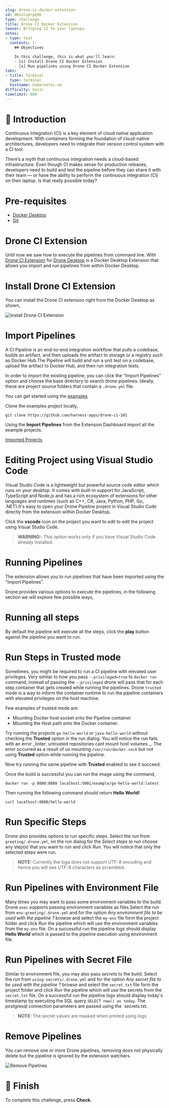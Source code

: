 ```yaml
---
slug: drone-ci-docker-extension
id: 06vvlvprpq9b
type: challenge
title: Drone CI Docker Extension
teaser: Bringing CI to your laptops.
notes:
- type: text
  contents: |-
    ## Objectives

    In this challenge, this is what you'll learn:
    - [x] Install Drone CI Docker Extension
    - [x] Run pipelines using Drone CI Docker Extension
tabs:
- title: Terminal
  type: terminal
  hostname: kubernetes-vm
difficulty: basic
timelimit: 600
---
```


👋 Introduction
===============

Continuous Integration (CI) is a key element of cloud native application development. With containers forming the foundation of cloud-native architectures, developers need to integrate their version control system with a CI tool.

There’s a myth that continuous integration needs a cloud-based infrastructure. Even though CI makes sense for production releases, developers need to build and test the pipeline before they can share it with their team — or have the ability to perform the continuous integration (CI) on their laptop. Is that really possible today?

Pre-requisites
===============

* [Docker Desktop](https://www.docker.com/products/docker-desktop/)
* [Git](https://git-scm.org/)

Drone CI Extension
==================

Until now we saw how to execute the pipelines from command line. With [Drone CI Extension](https://hub.docker.com/extensions/drone/drone-ci-docker-extension) for [Drone Desktop](https://docs.docker.com/desktop/extensions/) is a Docker Desktop Extension that allows you import and run pipelines from within Docker Desktop.

Install Drone CI Extension
==========================

You can install the Drone CI extension right from the Docker Desktop as shown,

![Install Drone CI Extension](../assets/install-drone-ci-extn.gif)

Import Pipelines
================

A CI Pipeline is an end-to-end integration workflow that pulls a codebase, builds an artifact, and then uploads the artifact to storage or a registry such as Docker Hub.The Pipeline will build and run a unit test on a codebase, upload the artifact to Docker Hub, and then run integration tests.

In order to import the existing pipeline, you can click the “Import Pipelines” option and choose the base directory to search drone pipelines. Ideally, these are project source folders that contain a `.drone.yml` file.

You can get started using the [examples](https://github.com/harness-apps/drone-ci-101-examples)

Clone the examples project locally,

```shell
git clone https://github.com/harness-apps/drone-ci-101
```

Using the **Import Pipelines** from the Extension Dashboard import all the example projects.

[Imported Projects](../assets/imported_examples.png)

Editing Project using Visual Studio Code
========================================

Visual Studio Code is a lightweight but powerful source code editor which runs on your desktop. It comes with built-in support for JavaScript, TypeScript and Node.js and has a rich ecosystem of extensions for other languages and runtimes (such as C++, C#, Java, Python, PHP, Go, .NET).It's easy to open your Drone Pipeline project in Visual Studio Code directly from the extension within Docker Desktop.

Click the **vscode** icon on the project you want to edit to edit the project using Visual Studio Code.

> **WARNING:**: This option works only if you have Visual Studio Code already installed.

Running Pipelines
==================

The extension allows you to run pipelines that have been imported using the "Import Pipelines".

Drone provides various options to execute the pipelines, in the following section we will explore few possible ways,

Running all steps
==================

By default the pipeline will execute all the steps, click the **play** button against the pipeline you want to run.

Run Steps in Trusted mode
=========================

Sometimes, you might be required to run a CI pipeline with elevated user privileges. Very similar to how you pass `--privileged=true` to `docker run` command, instead of passing the `--privileged` drone will pass that for each step container that gets created while running the pipelines.
Drone `trusted` mode is a way to inform the container runtime to run the pipeline containers with elevated privileges on the host machine.

Few examples of trusted mode are:

* Mounting Docker host socket onto the Pipeline container
* Mounting the Host path onto the Docker container.

Try running the projects `go-hello-world` or `java-hello-world` without checking the **Trusted** option in the run dialog. You will notice the run fails with an error _linter: untrusted repositories cant mount host volumes _. The error occurred as a result of us mounting `/var/run/docker.sock` but not using **Trusted** option while running the pipeline.

Now try running the same pipeline with **Trusted** enabled to see it succeed.

Once the build is successful you can run the image using the command,

```shell
docker run -p 8080:8080 localhost:5001/example/go-hello-world:latest
```

Then running the following command should return **Hello World!**

```shell
curl localhost:8080/hello-world
```

Run Specific Steps
==================

Drone also provides options to run specific steps. Select the *run* from `greeting/.drone.yml`, on the run dialog for the *Select steps to run*  choose any step(s) that you want to run and click *Run*. You will notice that only the selected steps were run.

>**NOTE:** Currently the logs does not support UTF-8 encoding and hence you will see UTF-8 characters as scrambled.

Run Pipelines with Environment File
===================================

Many times you may want to pass some environment variables to the build. Drone `exec` supports passing environment variables as files.Select the *run* from `env-greeting/.drone.yml` and for the option *Any environment file to be used with the pipeline ?* browse and select the `my-env` file form the project folder and click *Run* the pipeline which will use the environment variables from the `my-env` file. On a successful run the pipeline logs should display **Hello World** which is passed to the pipeline execution using environment file.

Run Pipelines with Secret File
==============================

Similar to environment file, you may also pass *secrets* to the build. Select the *run* from `using-secrets/.drone.yml` and for the option *Any secret file to be used with the pipeline ?* browse and select the `secret.txt` file form the project folder and click *Run* the pipeline which will use the secrets from the `secret.txt` file. On a successful run the pipeline logs should display today's timestamp by executing the SQL query `SELECT now() as today`. The postgresql connection parameters are passed using the `secrets.txt.

>**NOTE:** The secret values are masked when printed using logs

Remove Pipelines
================

You can remove one or more Drone pipelines, removing does not physically delete but the pipeline is ignored by the extension watchers.

![Remove Pipelines](../assets/drone_desktop_feature_remove_pipelines.gif)

🏁 Finish
=========

To complete this challenge, press **Check**.
